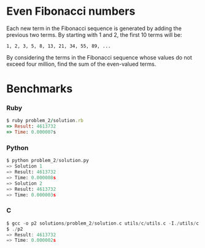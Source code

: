 Even Fibonacci numbers
======================

Each new term in the Fibonacci sequence is generated by adding the previous two terms. By starting with 1 and 2, the first 10 terms will be:

`1, 2, 3, 5, 8, 13, 21, 34, 55, 89, ...`

By considering the terms in the Fibonacci sequence whose values do not exceed four million, find the sum of the even-valued terms.

# Benchmarks

### Ruby
```ruby
$ ruby problem_2/solution.rb
=> Result: 4613732
=> Time: 0.000007s
```

### Python
```python
$ python problem_2/solution.py
=> Solution 1
=> Result: 4613732
=> Time: 0.000008s
=> Solution 2
=> Result: 4613732
=> Time: 0.000003s
```

### C
```c
$ gcc -o p2 solutions/problem_2/solution.c utils/c/utils.c -I./utils/c
$ ./p2
=> Result: 4613732
=> Time: 0.000002s
```
